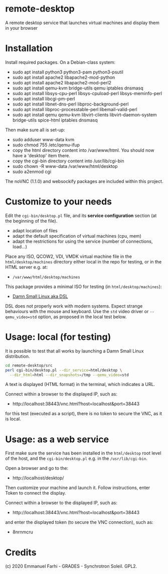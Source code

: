 # remote-desktop
A remote desktop service that launches virtual machines and display them in your browser

Installation
============

Install required packages. On a Debian-class system:
- sudo apt install python3 python3-pam python3-psutil 
- sudo apt install apache2 libapache2-mod-python
- sudo apt install apache2 libapache2-mod-perl2
- sudo apt install qemu-kvm bridge-utils qemu iptables dnsmasq
- sudo apt install libsys-cpu-perl libsys-cpuload-perl libsys-meminfo-perl
- sudo apt install libcgi-pm-perl
- sudo apt install libnet-dns-perl           libproc-background-perl 
- sudo apt install libproc-processtable-perl libemail-valid-perl
- sudo apt install qemu qemu-kvm libvirt-clients libvirt-daemon-system bridge-utils spice-html iptables dnsmasq

Then make sure all is set-up:
- sudo adduser www-data kvm
- sudo chmod 755 /etc/qemu-ifup
- copy the html directory content into /var/www/html. You should now have a 'desktop' item there.
- copy the cgi-bin directory content into /usr/lib/cgi-bin
- sudo chown -R www-data /var/www/html/desktop
- sudo a2enmod cgi

The noVNC (1.1.0) and websockify packages are included within this project.

Customize to your needs
=======================

Edit the `cgi-bin/desktop.pl` file, and its **service configuration** section (at the beginning of the file).
- adapt location of files
- adapt the default specification of virtual machines (cpu, mem)
- adapt the restrictions for using the service (number of connections, load...)

Place any ISO, QCOW2, VDI, VMDK virtual machine file in the `html/desktop/machines` directory 
either local in the repo for testing, or in the HTML server e.g. at:
- `/var/www/html/desktop/machines`

This package provides a minimal ISO for testing (in `html/desktop/machines`):
- [Damn Small Linux aka DSL](http://www.damnsmalllinux.org/)

DSL does not properly work with modern systems. Expect strange behaviours with 
the mouse and keyboard. Use the `std` video driver or `--qemu_video=std` option, as proposed in the local test below.

Usage: local (for testing)
==========================

It is possible to test that all works by launching a Damn Small Linux distribution.

```bash
cd remote-desktop/src
perl cgi-bin/desktop.pl --dir_service=html/desktop \
  --dir_html=html --dir_snapshots=/tmp --qemu_video=std
```

A text is displayed (HTML format) in the terminal, which indicates a URL.

Connect within a browser to the displayed IP, such as:
- http://localhost:38443/vnc.html?host=localhost&port=38443

for this test (executed as a script), there is no token to secure the VNC, as it is local.

Usage: as a web service
=======================

First make sure the service has been installed in the `html/desktop` root level of the host, and the `cgi-bin/desktop.pl` e.g. in the `/usr/lib/cgi-bin`.

Open a browser and go to the:
- http://localhost/desktop/

Then customize your machine and launch it. Follow instructions, enter Token to connect the display.

Connect within a browser to the displayed IP, such as:
- http://localhost:38443/vnc.html?host=localhost&port=38443

and enter the displayed token (to secure the VNC connection), such as:
- 8nrnmcru

Credits
=======
(c) 2020 Emmanuel Farhi - GRADES - Synchrotron Soleil. GPL2.


